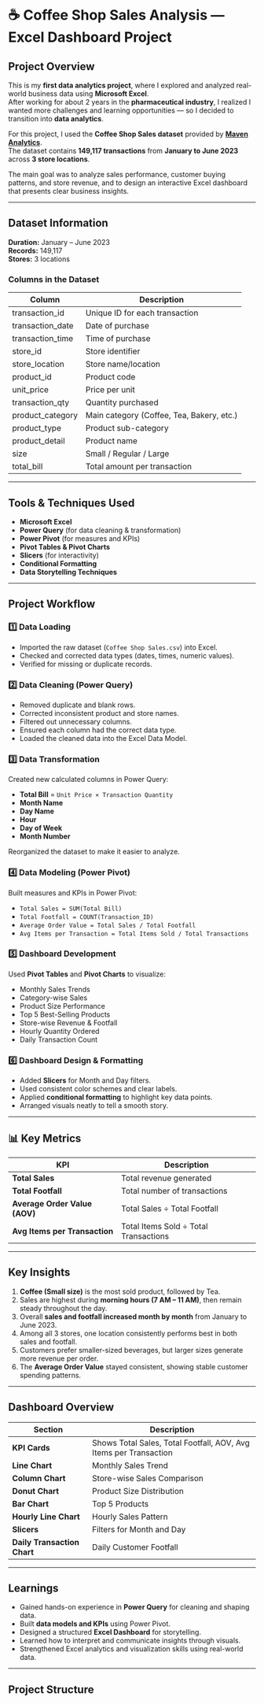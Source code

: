 # ☕ Coffee Shop Sales Analysis — Excel Dashboard Project

## Project Overview
This is my **first data analytics project**, where I explored and analyzed real-world business data using **Microsoft Excel**.  
After working for about 2 years in the **pharmaceutical industry**, I realized I wanted more challenges and learning opportunities — so I decided to transition into **data analytics**.  

For this project, I used the **Coffee Shop Sales dataset** provided by **[Maven Analytics](https://www.mavenanalytics.io/)**.  
The dataset contains **149,117 transactions** from **January to June 2023** across **3 store locations**.  

The main goal was to analyze sales performance, customer buying patterns, and store revenue, and to design an interactive Excel dashboard that presents clear business insights.

---

## Dataset Information

**Duration:** January – June 2023  
**Records:** 149,117  
**Stores:** 3 locations  

### Columns in the Dataset
| Column | Description |
|---------|-------------|
| transaction_id | Unique ID for each transaction |
| transaction_date | Date of purchase |
| transaction_time | Time of purchase |
| store_id | Store identifier |
| store_location | Store name/location |
| product_id | Product code |
| unit_price | Price per unit |
| transaction_qty | Quantity purchased |
| product_category | Main category (Coffee, Tea, Bakery, etc.) |
| product_type | Product sub-category |
| product_detail | Product name |
| size | Small / Regular / Large |
| total_bill | Total amount per transaction |

---

## Tools & Techniques Used
- **Microsoft Excel**
- **Power Query** (for data cleaning & transformation)
- **Power Pivot** (for measures and KPIs)
- **Pivot Tables & Pivot Charts**
- **Slicers** (for interactivity)
- **Conditional Formatting**
- **Data Storytelling Techniques**

---

## Project Workflow

### 1️⃣ Data Loading
- Imported the raw dataset (`Coffee Shop Sales.csv`) into Excel.  
- Checked and corrected data types (dates, times, numeric values).  
- Verified for missing or duplicate records.

### 2️⃣ Data Cleaning (Power Query)
- Removed duplicate and blank rows.  
- Corrected inconsistent product and store names.  
- Filtered out unnecessary columns.  
- Ensured each column had the correct data type.  
- Loaded the cleaned data into the Excel Data Model.

### 3️⃣ Data Transformation
Created new calculated columns in Power Query:
- **Total Bill** = `Unit Price × Transaction Quantity`
- **Month Name**
- **Day Name**
- **Hour**
- **Day of Week**
- **Month Number**

Reorganized the dataset to make it easier to analyze.

### 4️⃣ Data Modeling (Power Pivot)
Built measures and KPIs in Power Pivot:
- `Total Sales = SUM(Total Bill)`  
- `Total Footfall = COUNT(Transaction_ID)`  
- `Average Order Value = Total Sales / Total Footfall`  
- `Avg Items per Transaction = Total Items Sold / Total Transactions`

### 5️⃣ Dashboard Development
Used **Pivot Tables** and **Pivot Charts** to visualize:
- Monthly Sales Trends  
- Category-wise Sales  
- Product Size Performance  
- Top 5 Best-Selling Products  
- Store-wise Revenue & Footfall  
- Hourly Quantity Ordered  
- Daily Transaction Count  

### 6️⃣ Dashboard Design & Formatting
- Added **Slicers** for Month and Day filters.  
- Used consistent color schemes and clear labels.  
- Applied **conditional formatting** to highlight key data points.  
- Arranged visuals neatly to tell a smooth story.

---

## 📊 Key Metrics
| KPI | Description |
|------|-------------|
| **Total Sales** | Total revenue generated |
| **Total Footfall** | Total number of transactions |
| **Average Order Value (AOV)** | Total Sales ÷ Total Footfall |
| **Avg Items per Transaction** | Total Items Sold ÷ Total Transactions |

---

## Key Insights
1. **Coffee (Small size)** is the most sold product, followed by Tea.  
2. Sales are highest during **morning hours (7 AM – 11 AM)**, then remain steady throughout the day.  
3. Overall **sales and footfall increased month by month** from January to June 2023.  
4. Among all 3 stores, one location consistently performs best in both sales and footfall.  
5. Customers prefer smaller-sized beverages, but larger sizes generate more revenue per order.  
6. The **Average Order Value** stayed consistent, showing stable customer spending patterns.

---

## Dashboard Overview
| Section | Description |
|----------|-------------|
| **KPI Cards** | Shows Total Sales, Total Footfall, AOV, Avg Items per Transaction |
| **Line Chart** | Monthly Sales Trend |
| **Column Chart** | Store-wise Sales Comparison |
| **Donut Chart** | Product Size Distribution |
| **Bar Chart** | Top 5 Products |
| **Hourly Line Chart** | Hourly Sales Pattern |
| **Slicers** | Filters for Month and Day |
| **Daily Transaction Chart** | Daily Customer Footfall |

---

## Learnings
- Gained hands-on experience in **Power Query** for cleaning and shaping data.  
- Built **data models and KPIs** using Power Pivot.  
- Designed a structured **Excel Dashboard** for storytelling.  
- Learned how to interpret and communicate insights through visuals.  
- Strengthened Excel analytics and visualization skills using real-world data.

---

## Project Structure

